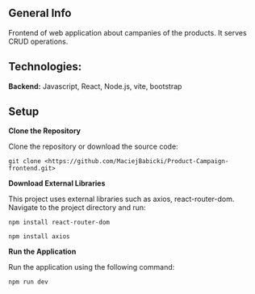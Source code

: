 ## General Info
Frontend of web application about campanies of the products. It serves CRUD operations.

## Technologies:

**Backend:** Javascript, React, Node.js, vite, bootstrap

 ## Setup
**Clone the Repository**

Clone the repository or download the source code:
```
git clone <https://github.com/MaciejBabicki/Product-Campaign-frontend.git>
```

**Download External Libraries**

This project uses external libraries such as axios, react-router-dom. Navigate to the project directory and run:
```
npm install react-router-dom
```
```
npm install axios
```

**Run the Application**

Run the application using the following command:
```
npm run dev
```


